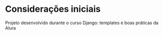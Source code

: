 # Considerações iniciais
Projeto desenvolvido durante o curso Django: templates e boas práticas da Alura
